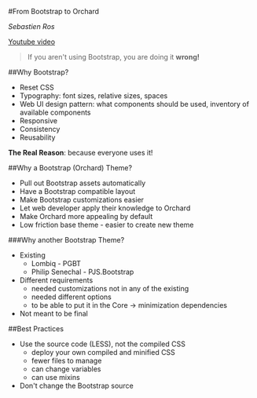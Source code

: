 #From Bootstrap to Orchard

*Sebastien Ros*

[Youtube video](https://www.youtube.com/watch?v=gj5two6swwk)

> If you aren't using Bootstrap, you are doing it **wrong!** 

##Why Bootstrap?

  - Reset CSS
  - Typography: font sizes, relative sizes, spaces
  - Web UI design pattern: what components should be used, inventory of available components
  - Responsive
  - Consistency
  - Reusability
 
**The Real Reason**: because everyone uses it!

##Why a Bootstrap (Orchard) Theme?

  - Pull out Bootstrap assets automatically
  - Have a Bootstrap compatible layout
  - Make Bootstrap customizations easier
  - Let web developer apply their knowledge to Orchard
  - Make Orchard more appealing by default
  - Low friction base theme - easier to create new theme
  
###Why another Bootstrap Theme?

  - Existing
    - Lombiq - PGBT
	- Philip Senechal - PJS.Bootstrap
  - Different requirements
    - needed customizations not in any of the existing
	- needed different options
	- to be able to put it in the Core -> minimization dependencies
  - Not meant to be final

##Best Practices

  - Use the source code (LESS), not the compiled CSS
    - deploy your own compiled and minified CSS
	- fewer files to manage
	- can change variables
	- can use mixins
  - Don't change the Bootstrap source
